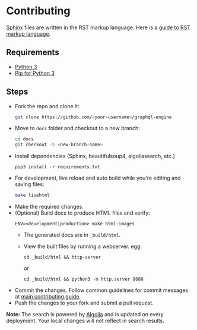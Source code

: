 # Contributing

[Sphinx](http://www.sphinx-doc.org/en/master/documentation) files are written in
the RST markup language. Here is a [guide to RST markup
language](http://www.sphinx-doc.org/en/master/usage/restructuredtext/basics.html).

## Requirements

- [Python 3](https://www.python.org/downloads/)
- [Pip for Python 3](https://pip.pypa.io/en/stable/installing/)

## Steps

- Fork the repo and clone it:
  ```bash
  git clone https://github.com/<your-username>/graphql-engine
  ```
- Move to `docs` folder and checkout to a new branch:
  ```bash
  cd docs
  git checkout -b <new-branch-name>
  ```
- Install dependencies (Sphinx, beautifulsoup4, algoliasearch, etc.)
  ```
  pip3 install -r requirements.txt
  ```
- For development, live reload and auto build while you're editing and saving
  files:
  ```bash
  make livehtml
  ```
- Make the required changes.
- (Optional) Build docs to produce HTML files and verify:
    ```
    ENV=<development|production> make html-images
    ```
    * The generated docs are in `_build/html`. 
    * View the built files by running a webserver. egg:
        ```
        cd _build/html && http-server
        ```
        or

        ```
        cd _build/html && python3 -m http.server 8080
        ```        
- Commit the changes. Follow common guidelines for commit messages at [main
contributing guide](../CONTRIBUTING.md#common-guidelines).
- Push the changes to your fork and submit a pull request.

**Note:** The search is powered by [Algolia](https://www.algolia.com/) and is updated on every deployment. Your local 
  changes will not reflect in search results.        
